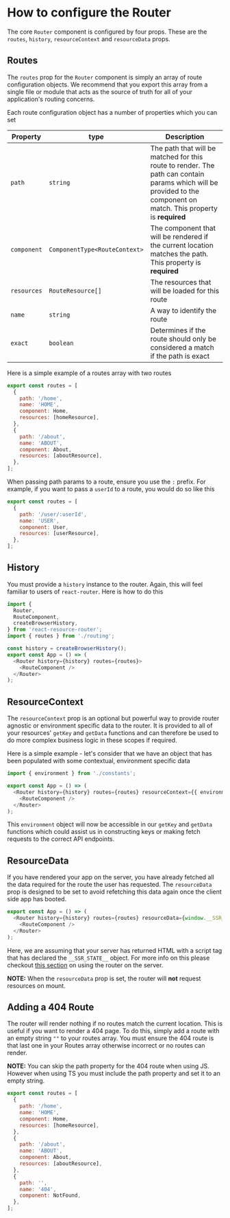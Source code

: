 # How to configure the Router

The core `Router` component is configured by four props. These are the `routes`, `history`, `resourceContext` and `resourceData` props.

## Routes

The `routes` prop for the `Router` component is simply an array of route configuration objects. We recommend that you export this array from a single file or module that acts as the source of truth for all of your application's routing concerns.

Each route configuration object has a number of properties which you can set

| Property    | type                          | Description                                                                                                                                                         |
| ----------- | ----------------------------- | ------------------------------------------------------------------------------------------------------------------------------------------------------------------- |
| `path`      | `string`                      | The path that will be matched for this route to render. The path can contain params which will be provided to the component on match. This property is **required** |
| `component` | `ComponentType<RouteContext>` | The component that will be rendered if the current location matches the path. This property is **required**                                                         |
| `resources` | `RouteResource[]`             | The resources that will be loaded for this route                                                                                                                    |
| `name`      | `string`                      | A way to identify the route                                                                                                                                         |
| `exact`     | `boolean`                     | Determines if the route should only be considered a match if the path is exact                                                                                      |

Here is a simple example of a routes array with two routes

```js
export const routes = [
  {
    path: '/home',
    name: 'HOME',
    component: Home,
    resources: [homeResource],
  },
  {
    path: '/about',
    name: 'ABOUT',
    component: About,
    resources: [aboutResource],
  },
];
```

When passing path params to a route, ensure you use the `:` prefix. For example, if you want to pass a `userId` to a route, you would do so like this

```js
export const routes = [
  {
    path: '/user/:userId',
    name: 'USER',
    component: User,
    resources: [userResource],
  },
];
```

## History

You must provide a `history` instance to the router. Again, this will feel familiar to users of `react-router`. Here is how to do this

```js
import {
  Router,
  RouteComponent,
  createBrowserHistory,
} from 'react-resource-router';
import { routes } from './routing';

const history = createBrowserHistory();
export const App = () => (
  <Router history={history} routes={routes}>
    <RouteComponent />
  </Router>
);
```

## ResourceContext

The `resourceContext` prop is an optional but powerful way to provide router agnostic or environment specific data to the router. It is provided to all of your resources' `getKey` and `getData` functions and can therefore be used to do more complex business logic in these scopes if required.

Here is a simple example - let's consider that we have an object that has been populated with some contextual, environment specific data

```js
import { environment } from './constants';

export const App = () => (
  <Router history={history} routes={routes} resourceContext={{ environment }}>
    <RouteComponent />
  </Router>
);
```

This `environment` object will now be accessible in our `getKey` and `getData` functions which could assist us in constructing keys or making fetch requests to the correct API endpoints.

## ResourceData

If you have rendered your app on the server, you have already fetched all the data required for the route the user has requested. The `resourceData` prop is designed to be set to avoid refetching this data again once the client side app has booted.

```js
export const App = () => (
  <Router history={history} routes={routes} resourceData={window.__SSR_STATE__}>
    <RouteComponent />
  </Router>
);
```

Here, we are assuming that your server has returned HTML with a script tag that has declared the `__SSR_STATE__` object. For more info on this please checkout [this section](#how-to-use-the-router-on-the-server) on using the router on the server.

**NOTE:** When the `resourceData` prop is set, the router will **not** request resources on mount.

## Adding a 404 Route

The router will render nothing if no routes match the current location. This is useful if you want to render a 404 page. To do this, simply add a route with an empty string `""` to your routes array. You must ensure the 404 route is that last one in your Routes array otherwise incorrect or no routes can render.

**NOTE:** You can skip the path property for the 404 route when using JS. However when using TS you must include the path property and set it to an empty string.

```js
export const routes = [
  {
    path: '/home',
    name: 'HOME',
    component: Home,
    resources: [homeResource],
  },
  {
    path: '/about',
    name: 'ABOUT',
    component: About,
    resources: [aboutResource],
  },
  {
    path: '',
    name: '404',
    component: NotFound,
  },
];
```
